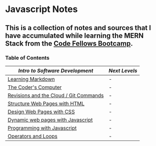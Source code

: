 # Javascript Notes

## This is a collection of notes and sources that I have accumulated while learning the MERN Stack from the [Code Fellows Bootcamp](https://www.codefellows.org/). ##

<h3 style=“display:block;
           margin-left: auto;
           margin-right:auto;
           text-align: center;“>
  Table of Contents</h3> 
  
  _Intro to Software Development_ |  _Next Levels_
------------ | -------------
[Learning Markdown](https://github.com/TraceDugar/reading-notes/blob/main/102/class1.md) | -
[The Coder's Computer](https://github.com/TraceDugar/reading-notes/blob/main/102/class2.md) | -
[Revisions and the Cloud / Git Commands](https://github.com/TraceDugar/reading-notes/blob/main/102/class3.md) | -
[Structure Web Pages with HTML](https://github.com/TraceDugar/reading-notes/blob/main/102/class4.md) | -
[Design Web Pages with CSS](https://github.com/TraceDugar/reading-notes/blob/main/102/class5.md) | -
[Dynamic web pages with Javascript](https://github.com/TraceDugar/reading-notes/blob/main/102/class6.md) | -
[Programming with Javascript](https://github.com/TraceDugar/reading-notes/blob/main/102/class7.md) | -
[Operators and Loops](https://github.com/TraceDugar/reading-notes/blob/main/102/class8.md) | -
